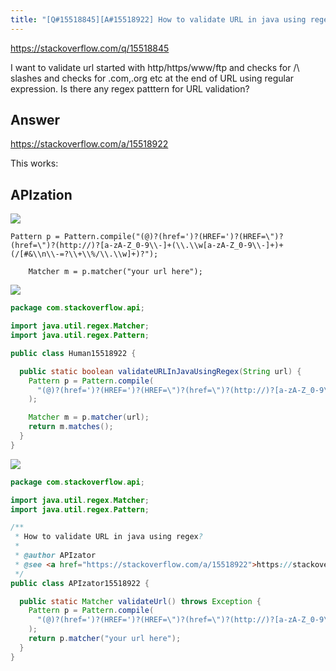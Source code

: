 ```yaml
---
title: "[Q#15518845][A#15518922] How to validate URL in java using regex?"
---
```


https://stackoverflow.com/q/15518845

I want to validate url started with http/https/www/ftp and checks for /\ slashes and checks for .com,.org etc at the end of URL using regular expression. Is there any regex patttern for URL validation?

## Answer

https://stackoverflow.com/a/15518922

This works:

## APIzation

<div class="code-3columns-row">

<div class="code-3columns-column">

<div><img src="/stackoverflow.png" /></div>

```plain
Pattern p = Pattern.compile("(@)?(href=')?(HREF=')?(HREF=\")?(href=\")?(http://)?[a-zA-Z_0-9\\-]+(\\.\\w[a-zA-Z_0-9\\-]+)+(/[#&\\n\\-=?\\+\\%/\\.\\w]+)?");  

    Matcher m = p.matcher("your url here");
```

</div>

<div class="code-3columns-column">

<div><img src="/human.png" /></div>

```java
package com.stackoverflow.api;

import java.util.regex.Matcher;
import java.util.regex.Pattern;

public class Human15518922 {

  public static boolean validateURLInJavaUsingRegex(String url) {
    Pattern p = Pattern.compile(
      "(@)?(href=')?(HREF=')?(HREF=\")?(href=\")?(http://)?[a-zA-Z_0-9\\-]+(\\.\\w[a-zA-Z_0-9\\-]+)+(/[#&\\n\\-=?\\+\\%/\\.\\w]+)?"
    );

    Matcher m = p.matcher(url);
    return m.matches();
  }
}

```

</div>

<div class="code-3columns-column">

<div><img src="/apizator.png" /></div>

```java
package com.stackoverflow.api;

import java.util.regex.Matcher;
import java.util.regex.Pattern;

/**
 * How to validate URL in java using regex?
 *
 * @author APIzator
 * @see <a href="https://stackoverflow.com/a/15518922">https://stackoverflow.com/a/15518922</a>
 */
public class APIzator15518922 {

  public static Matcher validateUrl() throws Exception {
    Pattern p = Pattern.compile(
      "(@)?(href=')?(HREF=')?(HREF=\")?(href=\")?(http://)?[a-zA-Z_0-9\\-]+(\\.\\w[a-zA-Z_0-9\\-]+)+(/[#&amp;\\n\\-=?\\+\\%/\\.\\w]+)?"
    );
    return p.matcher("your url here");
  }
}

```

</div>

</div>